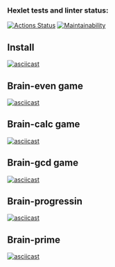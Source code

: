 ### Hexlet tests and linter status:
[![Actions Status](https://github.com/ram-alb/python-project-49/workflows/hexlet-check/badge.svg)](https://github.com/ram-alb/python-project-49/actions)
[![Maintainability](https://api.codeclimate.com/v1/badges/80a122b1e9cfaf236248/maintainability)](https://codeclimate.com/github/ram-alb/python-project-49/maintainability)


## Install
[![asciicast](https://asciinema.org/a/546301.svg)](https://asciinema.org/a/546301)

## Brain-even game
[![asciicast](https://asciinema.org/a/546326.svg)](https://asciinema.org/a/546326)

## Brain-calc game
[![asciicast](https://asciinema.org/a/546327.svg)](https://asciinema.org/a/546327)

## Brain-gcd game
[![asciicast](https://asciinema.org/a/546364.svg)](https://asciinema.org/a/546364)

## Brain-progressin
[![asciicast](https://asciinema.org/a/546457.svg)](https://asciinema.org/a/546457)

## Brain-prime
[![asciicast](https://asciinema.org/a/546468.svg)](https://asciinema.org/a/546468)
